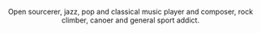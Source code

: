 <p align="center">
Open sourcerer, jazz, pop and classical music player and composer, rock climber, canoer and general sport addict.
</p>

<p style="display: none;">
<img src="https://komarev.com/ghpvc/?username=ecstrema&color=blue&style=flat-square&label=Profile+visitors"/>
</p>
